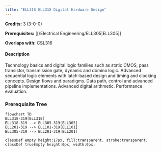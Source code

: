 ```yaml
---
title: "ELL318 ELL318 Digital Hardware Design"
---
```

**Credits:** 3 (3-0-0)

**Prerequisites:** [[/Electrical Engineering/ELL305|ELL305]]

**Overlaps with:** CSL316

#### Description
Technology basics and digital logic families such as static CMOS, pass transistor, transmission gate, dynamic and domino logic. Advanced sequential logic elements with latch-based design and timing and clocking concepts. Design flows and paradigms. Data path, control and advanced pipeline implementations. Advanced digital arithmetic. Performance evaluation.

### Prerequisite Tree

```mermaid
flowchart TD
ELL318-319[ELL318]
ELL318-319 --> ELL305-319[ELL305]
ELL201-319 --> ELL101-319[ELL101]
ELL305-319 --> ELL201-319[ELL201]

classDef empty height:17px, fill:transparent, stroke:transparent;
classDef trueEmpty height:0px, width:0px;
```